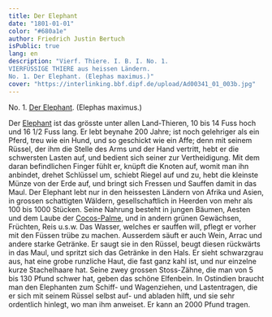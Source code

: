 ```yaml
---
title: Der Elephant
date: "1801-01-01"
color: "#680a1e"
author: Friedrich Justin Bertuch
isPublic: true
lang: en
description: "Vierf. Thiere. I. B. I. No. 1. 
VIERFÜSSIGE THIERE aus heissen Ländern. 
No. 1. Der Elephant. (Elephas maximus.)"
cover: "https://interlinking.bbf.dipf.de/upload/Ad00341_01_003b.jpg"
---
```


No. 1. [Der Elephant](http://interlinking.bbf.dipf.de/index.php/Special:URIResolver/Datei-3AAd00341_01_003b_bg.jpg). 
(Elephas maximus.)

Der [Elephant](http://interlinking.bbf.dipf.de/index.php/Special:URIResolver/Ad00341_01_003b) ist das grösste unter allen Land-Thieren, 10 bis 14 Fuss hoch und 16 1/2 Fuss lang. Er lebt beynahe 200 Jahre; ist noch gelehriger als ein Pferd, treu wie ein Hund, und so geschickt wie ein
Affe; denn mit seinem Rüssel, der ihm die Stelle des Arms und der Hand vertritt, hebt er die schwersten Lasten auf, und bedient sich seiner zur Vertheidigung. Mit dem daran befindlichen Finger fühlt er,
knüpft die Knoten auf, womit man ihn anbindet, drehet Schlüssel um, schiebt Riegel auf und zu, hebt die kleinste Münze von der Erde auf, und bringt sich Fressen und Sauffen damit in das Maul. Der Elephant
lebt nur in den heissesten Ländern von Afrika und Asien, in grossen schattigten Wäldern, gesellschaftlich in Heerden von mehr als 100 bis 1000 Stücken. Seine Nahrung besteht in jungen Bäumen, Aesten und
dem Laube der [Cocos-Palme](http://interlinking.bbf.dipf.de/index.php/Special:URIResolver/Datei-3AAd00341_02_050a.jpg), und in andern grünen Gewächsen, Früchten, Reis u.s.w. Das Wasser, welches er sauffen will, pflegt er vorher mit den Füssen trübe zu machen. Ausserdem säuft er auch Wein, Arrac
und andere starke Getränke. Er saugt sie in den Rüssel, beugt diesen rückwärts in das Maul, und spritzt sich das Getränke in den Hals. Er sieht schwarzgrau aus, hat eine grobe runzliche Haut, die fast ganz
kahl ist, und nur einzelne kurze Stachelhaare hat. Seine zwey grossen Stoss-Zähne, die man von 5 bis 130 Pfund schwer hat, geben das schöne Elfenbein. In Ostindien braucht man den Elephanten zum Schiff-
und Wagenziehen, und Lastentragen, die er sich mit seinem Rüssel selbst auf- und abladen hilft, und sie sehr ordentlich hinlegt, wo man ihm anweiset. Er kann an 2000 Pfund tragen. 


